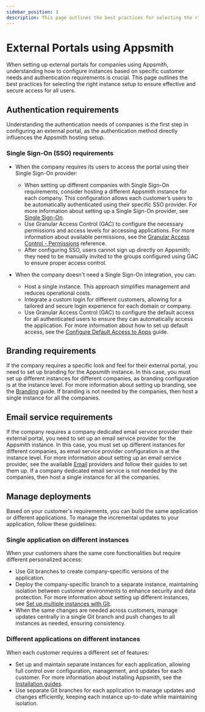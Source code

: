 ```yaml
---
sidebar_position: 3
description: This page outlines the best practices for selecting the right instance setup to ensure effective and secure access for all users.
---
```


# External Portals using Appsmith

When setting up external portals for companies using Appsmith, understanding how to configure instances based on specific customer needs and authentication requirements is crucial. This page outlines the best practices for selecting the right instance setup to ensure effective and secure access for all users.

<ZoomImage src="/img/appsmith-external-portal-instances.svg" alt="Set up Appsmith as a single instance or multiple instances" caption="Set up Appsmith as a single instance or multiple instances"/>

## Authentication requirements

Understanding the authentication needs of companies is the first step in configuring an external portal, as the authentication method directly influences the Appsmith hosting setup.

### Single Sign-On (SSO) requirements

* When the company requires its users to access the portal using their Single Sign-On provider:
  - When setting up different companies with Single Sign-On requirements, consider hosting a different Appsmith instance for each company. This configuration allows each customer’s users to be automatically authenticated using their specific SSO provider. For more information about setting up a Single Sign-On provider, see [Single Sign-On](/getting-started/setup/instance-configuration/authentication).
  - Use Granular Access Control (GAC) to configure the necessary permissions and access levels for accessing applications. For more information about available permissions, see the [Granular Access Control - Permissions](/advanced-concepts/granular-access-control/reference/permissions) reference.
  - After configuring SSO, users cannot sign up directly on Appsmith; they need to be manually invited to the groups configured using GAC to ensure proper access control.

* When the company doesn't need a Single Sign-On integration, you can:
  - Host a single instance. This approach simplifies management and reduces operational costs.
  - Integrate a custom login for different customers, allowing for a tailored and secure login experience for each domain or company.
  - Use Granular Access Control (GAC) to configure the default access for all authenticated users to ensure they can automatically access the application. For more information about how to set up default access, see the [Configure Default Access to Apps](/advanced-concepts/granular-access-control/how-to-guides/configure-default-permissions) guide.

## Branding requirements

If the company requires a specific look and feel for their external portal, you need to set up branding for the Appsmith instance. In this case, you must set up different instances for different companies, as branding configuration is at the instance level. For more information about setting up branding, see the [Branding](/advanced-concepts/branding) guide. If branding is not needed by the companies, then host a single instance for all the companies.

## Email service requirements

If the company requires a company dedicated email service provider their external portal, you need to set up an email service provider for the Appsmith instance. In this case, you must set up different instances for different companies, as email service provider configuration is at the instance level. For more information about setting up an email service provider, see the available [Email](/getting-started/setup/instance-configuration/email) providers and follow their guides to set them up. If a company dedicated email service is not needed by the companies, then host a single instance for all the companies.

## Manage deployments

Based on your customer's requirements, you can build the same application or different applications. To manage the incremental updates to your application, follow these guidelines:

### Single application on different instances

When your customers share the same core functionalities but require different personalized access:

- Use Git branches to create company-specific versions of the application.
- Deploy the company-specific branch to a separate instance, maintaining isolation between customer environments to enhance security and data protection. For more information about setting up different instances, see [Set up multiple instances with Git](/advanced-concepts/version-control-with-git/environments-with-git).
- When the same changes are needed across customers, manage updates centrally in a single Git branch and push changes to all instances as needed, ensuring consistency.

### Different applications on different instances

When each customer requires a different set of features:

- Set up and maintain separate instances for each application, allowing full control over configuration, management, and updates for each customer. For more information about installing Appsmith, see the [Installation guides](/getting-started/setup/installation-guides).
- Use separate Git branches for each application to manage updates and changes efficiently, keeping each instance up-to-date while maintaining isolation. 
